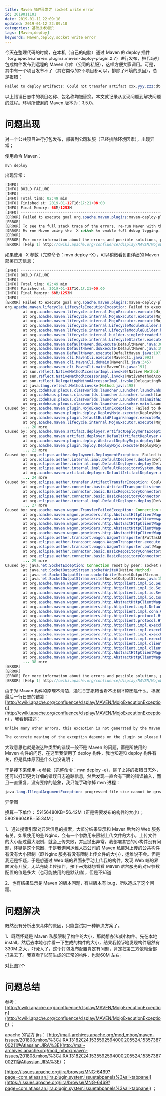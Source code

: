 ```yaml
---
title: Maven 插件异常之 socket write error
id: 2019011101
date: 2019-01-11 22:09:10
updated: 2019-01-12 22:09:10
categories: 基础技术知识
tags: [Maven,deploy]
keywords: Maven,deploy,socket write error
---
```



今天在整理代码的时候，在本机（自己的电脑）通过 Maven 的 deploy 插件（org.apache.maven.plugins:maven-deploy-plugin:2.7）进行发布，把代码打包成构件发布到远程的 Maven 仓库（公司的私服），这样方便大家调用。可是，其中有一个项目发布不了（其它类似的2个项目都可以，排除了环境的原因），总是报错：
````java
Failed to deploy artifacts: Could not transfer artifact xxx.yyy.zzz:dt-x-y-z:jar:0.0.6-20190112.081518-1 from/to snapshots (http://maven.myself.com/nexus/content/repositories/snapshots): Connection reset by peer: socket write error
````
以上错误日志中的项目名称、包名称均被替换。本文就记录从发现问题到解决问题的过程。环境所使用的 Maven 版本为：3.5.0。


<!-- more -->


# 问题出现


对一个公共项目进行打包发布，部署到公司私服（已经排除环境因素），出现异常；

使用命令 Maven：
````bash
mvn deploy
````

出现异常：

````java
[INFO] ------------------------------------------------------------------------
[INFO] BUILD FAILURE
[INFO] ------------------------------------------------------------------------
[INFO] Total time: 02:49 min
[INFO] Finished at: 2019-01-12T16:17:21+08:00
[INFO] Final Memory: 68M/1253M
[INFO] ------------------------------------------------------------------------
[ERROR] Failed to execute goal org.apache.maven.plugins:maven-deploy-plugin:2.7:deploy (default-deploy) on project dt-x-y-z: Failed to deploy artifacts: Could not transfer artifact xxx.yyy.zzz:dt-x-y-z:jar:0.0.6-20190112.081518-1 from/to snapshots (http://maven.myself.com/nexus/content/repositories/snapshots): Connection reset by peer: socket write error -> [Help 1]
[ERROR]
[ERROR] To see the full stack trace of the errors, re-run Maven with the -e switch.
[ERROR] Re-run Maven using the -X switch to enable full debug logging.
[ERROR]
[ERROR] For more information about the errors and possible solutions, please read the following articles:
[ERROR] [Help 1] http://cwiki.apache.org/confluence/display/MAVEN/MojoExecutionException
````

如果使用 -X 参数（完整命令：mvn deploy -X），可以稍微看到更详细的 Maven 部署日志信息：

````java
[INFO] ------------------------------------------------------------------------
[INFO] BUILD FAILURE
[INFO] ------------------------------------------------------------------------
[INFO] Total time: 02:49 min
[INFO] Finished at: 2019-01-12T16:17:21+08:00
[INFO] Final Memory: 68M/1253M
[INFO] ------------------------------------------------------------------------
[ERROR] Failed to execute goal org.apache.maven.plugins:maven-deploy-plugin:2.7:deploy (default-deploy) on project dt-x-y-z: Failed to deploy artifacts: Could not transfer artifact xxx.yyy.zzz:dt-x-y-z:jar:0.0.6-20190112.081518-1 from/to snapshots (http://maven.myself.com/nexus/content/repositories/snapshots): Connection reset by peer: socket write error -> [Help 1]
org.apache.maven.lifecycle.LifecycleExecutionException: Failed to execute goal org.apache.maven.plugins:maven-deploy-plugin:2.7:deploy (default-deploy) on project dt-x-y-z: Failed to deploy artifacts: Could not transfer artifact xxx.yyy.zzz:dt-x-y-z:jar:0.0.6-20190112.081518-1 from/to snapshots (http://maven.myself.com/nexus/content/repositories/snapshots): Connection reset by peer: socket write error
        at org.apache.maven.lifecycle.internal.MojoExecutor.execute(MojoExecutor.java:213)
        at org.apache.maven.lifecycle.internal.MojoExecutor.execute(MojoExecutor.java:154)
        at org.apache.maven.lifecycle.internal.MojoExecutor.execute(MojoExecutor.java:146)
        at org.apache.maven.lifecycle.internal.LifecycleModuleBuilder.buildProject(LifecycleModuleBuilder.java:117)
        at org.apache.maven.lifecycle.internal.LifecycleModuleBuilder.buildProject(LifecycleModuleBuilder.java:81)
        at org.apache.maven.lifecycle.internal.builder.singlethreaded.SingleThreadedBuilder.build(SingleThreadedBuilder.java:51)
        at org.apache.maven.lifecycle.internal.LifecycleStarter.execute(LifecycleStarter.java:128)
        at org.apache.maven.DefaultMaven.doExecute(DefaultMaven.java:309)
        at org.apache.maven.DefaultMaven.doExecute(DefaultMaven.java:194)
        at org.apache.maven.DefaultMaven.execute(DefaultMaven.java:107)
        at org.apache.maven.cli.MavenCli.execute(MavenCli.java:993)
        at org.apache.maven.cli.MavenCli.doMain(MavenCli.java:345)
        at org.apache.maven.cli.MavenCli.main(MavenCli.java:191)
        at sun.reflect.NativeMethodAccessorImpl.invoke0(Native Method)
        at sun.reflect.NativeMethodAccessorImpl.invoke(NativeMethodAccessorImpl.java:62)
        at sun.reflect.DelegatingMethodAccessorImpl.invoke(DelegatingMethodAccessorImpl.java:43)
        at java.lang.reflect.Method.invoke(Method.java:498)
        at org.codehaus.plexus.classworlds.launcher.Launcher.launchEnhanced(Launcher.java:289)
        at org.codehaus.plexus.classworlds.launcher.Launcher.launch(Launcher.java:229)
        at org.codehaus.plexus.classworlds.launcher.Launcher.mainWithExitCode(Launcher.java:415)
        at org.codehaus.plexus.classworlds.launcher.Launcher.main(Launcher.java:356)
Caused by: org.apache.maven.plugin.MojoExecutionException: Failed to deploy artifacts: Could not transfer artifact xxx.yyy.zzz:dt-x-y-z:jar:0.0.6-20190112.081518-1 from/to snapshots (http://maven.myself.com/nexus/content/repositories/snapshots): Connection reset by peer: socket write error
        at org.apache.maven.plugin.deploy.DeployMojo.execute(DeployMojo.java:193)
        at org.apache.maven.plugin.DefaultBuildPluginManager.executeMojo(DefaultBuildPluginManager.java:134)
        at org.apache.maven.lifecycle.internal.MojoExecutor.execute(MojoExecutor.java:208)
        ... 20 more
Caused by: org.apache.maven.artifact.deployer.ArtifactDeploymentException: Failed to deploy artifacts: Could not transfer artifact xxx.yyy.zzz:dt-x-y-z:jar:0.0.6-20190112.081518-1 from/to snapshots (http://maven.myself.com/nexus/content/repositories/snapshots): Connection reset by peer: socket write error
        at org.apache.maven.artifact.deployer.DefaultArtifactDeployer.deploy(DefaultArtifactDeployer.java:143)
        at org.apache.maven.plugin.deploy.AbstractDeployMojo.deploy(AbstractDeployMojo.java:167)
        at org.apache.maven.plugin.deploy.DeployMojo.execute(DeployMojo.java:157)
        ... 22 more
Caused by: org.eclipse.aether.deployment.DeploymentException: Failed to deploy artifacts: Could not transfer artifact xxx.yyy.zzz:dt-x-y-z:jar:0.0.6-20190112.081518-1 from/to snapshots (http://maven.myself.com/nexus/content/repositories/snapshots): Connection reset by peer: socket write error
        at org.eclipse.aether.internal.impl.DefaultDeployer.deploy(DefaultDeployer.java:326)
        at org.eclipse.aether.internal.impl.DefaultDeployer.deploy(DefaultDeployer.java:254)
        at org.eclipse.aether.internal.impl.DefaultRepositorySystem.deploy(DefaultRepositorySystem.java:422)
        at org.apache.maven.artifact.deployer.DefaultArtifactDeployer.deploy(DefaultArtifactDeployer.java:139)
        ... 24 more
Caused by: org.eclipse.aether.transfer.ArtifactTransferException: Could not transfer artifact xxx.yyy.zzz:dt-x-y-z:jar:0.0.6-20190112.081518-1 from/to snapshots (http://maven.myself.com/nexus/content/repositories/snapshots): Connection reset by peer: socket write error
        at org.eclipse.aether.connector.basic.ArtifactTransportListener.transferFailed(ArtifactTransportListener.java:52)
        at org.eclipse.aether.connector.basic.BasicRepositoryConnector$TaskRunner.run(BasicRepositoryConnector.java:364)
        at org.eclipse.aether.connector.basic.BasicRepositoryConnector.put(BasicRepositoryConnector.java:283)
        at org.eclipse.aether.internal.impl.DefaultDeployer.deploy(DefaultDeployer.java:320)
        ... 27 more
Caused by: org.apache.maven.wagon.TransferFailedException: Connection reset by peer: socket write error
        at org.apache.maven.wagon.providers.http.AbstractHttpClientWagon.put(AbstractHttpClientWagon.java:650)
        at org.apache.maven.wagon.providers.http.AbstractHttpClientWagon.put(AbstractHttpClientWagon.java:553)
        at org.apache.maven.wagon.providers.http.AbstractHttpClientWagon.put(AbstractHttpClientWagon.java:535)
        at org.apache.maven.wagon.providers.http.AbstractHttpClientWagon.put(AbstractHttpClientWagon.java:529)
        at org.apache.maven.wagon.providers.http.AbstractHttpClientWagon.put(AbstractHttpClientWagon.java:509)
        at org.eclipse.aether.transport.wagon.WagonTransporter$PutTaskRunner.run(WagonTransporter.java:653)
        at org.eclipse.aether.transport.wagon.WagonTransporter.execute(WagonTransporter.java:436)
        at org.eclipse.aether.transport.wagon.WagonTransporter.put(WagonTransporter.java:419)
        at org.eclipse.aether.connector.basic.BasicRepositoryConnector$PutTaskRunner.runTask(BasicRepositoryConnector.java:519)
        at org.eclipse.aether.connector.basic.BasicRepositoryConnector$TaskRunner.run(BasicRepositoryConnector.java:359)
        ... 29 more
Caused by: java.net.SocketException: Connection reset by peer: socket write error
        at java.net.SocketOutputStream.socketWrite0(Native Method)
        at java.net.SocketOutputStream.socketWrite(SocketOutputStream.java:111)
        at java.net.SocketOutputStream.write(SocketOutputStream.java:155)
        at org.apache.maven.wagon.providers.http.httpclient.impl.io.SessionOutputBufferImpl.streamWrite(SessionOutputBufferImpl.java:126)
        at org.apache.maven.wagon.providers.http.httpclient.impl.io.SessionOutputBufferImpl.flushBuffer(SessionOutputBufferImpl.java:138)
        at org.apache.maven.wagon.providers.http.httpclient.impl.io.SessionOutputBufferImpl.write(SessionOutputBufferImpl.java:169)
        at org.apache.maven.wagon.providers.http.httpclient.impl.io.ContentLengthOutputStream.write(ContentLengthOutputStream.java:115)
        at org.apache.maven.wagon.providers.http.AbstractHttpClientWagon$RequestEntityImplementation.writeTo(AbstractHttpClientWagon.java:209)
        at org.apache.maven.wagon.providers.http.httpclient.impl.DefaultBHttpClientConnection.sendRequestEntity(DefaultBHttpClientConnection.java:158)
        at org.apache.maven.wagon.providers.http.httpclient.impl.conn.CPoolProxy.sendRequestEntity(CPoolProxy.java:162)
        at org.apache.maven.wagon.providers.http.httpclient.protocol.HttpRequestExecutor.doSendRequest(HttpRequestExecutor.java:237)
        at org.apache.maven.wagon.providers.http.httpclient.protocol.HttpRequestExecutor.execute(HttpRequestExecutor.java:122)
        at org.apache.maven.wagon.providers.http.httpclient.impl.execchain.MainClientExec.execute(MainClientExec.java:271)
        at org.apache.maven.wagon.providers.http.httpclient.impl.execchain.ProtocolExec.execute(ProtocolExec.java:184)
        at org.apache.maven.wagon.providers.http.httpclient.impl.execchain.RetryExec.execute(RetryExec.java:88)
        at org.apache.maven.wagon.providers.http.httpclient.impl.execchain.RedirectExec.execute(RedirectExec.java:110)
        at org.apache.maven.wagon.providers.http.httpclient.impl.client.InternalHttpClient.doExecute(InternalHttpClient.java:184)
        at org.apache.maven.wagon.providers.http.httpclient.impl.client.CloseableHttpClient.execute(CloseableHttpClient.java:82)
        at org.apache.maven.wagon.providers.http.AbstractHttpClientWagon.execute(AbstractHttpClientWagon.java:834)
        at org.apache.maven.wagon.providers.http.AbstractHttpClientWagon.put(AbstractHttpClientWagon.java:596)
        ... 38 more
[ERROR]
[ERROR]
[ERROR] For more information about the errors and possible solutions, please read the following articles:
[ERROR] [Help 1] http://cwiki.apache.org/confluence/display/MAVEN/MojoExecutionException
````

由于对 Maven 构件的原理不清楚，通过日志报错也看不出根本原因是什么，根据最后一行日志的链接：[http://cwiki.apache.org/confluence/display/MAVEN/MojoExecutionException](http://cwiki.apache.org/confluence/display/MAVEN/MojoExecutionException) ，我看到描述：
````bash
Unlike many other errors, this exception is not generated by the Maven core itself but by a plugin. As a rule of thumb, plugins use this error to signal a problem in their configuration or the information they retrieved from the POM.

The concrete meaning of the exception depends on the plugin so please have a look at its documentation. The documentation for many common Maven plugins can be reached via our plugin index.
````

大致意思也就是说这种类型的错误一般不是 Maven 的问题，而是所使用的 Maven 构件的问题，在这里我使用了 deploy 构件，我也知道和 deploy 构件有关，但是具体原因是什么也没说明；

于是接下来使用 -e 参数（完整命令：mvn deploy -e），除了上述的报错日志外，还可以打印更为详细的错误日志追踪信息，然后发现一直会有下面的错误输入，而且一直重复，没有要停的迹象，我只能手动停掉 mvn 进程：

````java
java.lang.IllegalArgumentException: progressed file size cannot be greater than size: 59156480 > 58029604
````

异常图

换算一下单位：
59156480KB=56.42M（正是需要发布的构件的大小）；
58029604KB=55.34M；

1、通过搜索引擎对异常信息的搜索，大部分结果显示和 Maven 后台的 Web 服务有关，如果使用的是 Nginx，会有一个参数用来限制上传文件的大小，上传文件的大小超过最大限制，就会上传失败，并且抛出异常。我部署其它的小构件没有问题，怀疑是这个原因，于是我询问运维人员公司的 Maven 私服对上传的公共构件有没有大小限制（即 Nginx 服务有没有限制上传文件的大小），运维说不会。但是我还是怀疑，于是想通过 Web 端的界面来手动上传我的构件，发现 Web 端的界面没有开放，无法完成上传操作，接下来我就想看看 Maven 后台服务的对应参数配置的值是多大（也可能使用的是默认值），但是不知道

2、也有结果显示是 Maven 的版本问题，有些版本有 bug，所以造成了这个问题。


# 问题解决


既然没有分析出来具体的原因，只能尝试每一种解决方案了。

1、既然怀疑是 Maven 私服限制了构件的大小，那就想办法减小构件。先在本地 install，然后去本地仓库看一下生成的构件的大小，结果我惊讶地发现构件居然有330M 之大，吓死人了，这个打包发布配置肯定有问题，肯定把第三方依赖全部打进去了。我查看了以前生成的正常的构件，也就60M 左右。

对比图2个


# 问题总结


参考：[http://cwiki.apache.org/confluence/display/MAVEN/MojoExecutionException](http://cwiki.apache.org/confluence/display/MAVEN/MojoExecutionException) ；

apache 的官方 jira：
[http://mail-archives.apache.org/mod_mbox/maven-issues/201808.mbox/%3CJIRA.13182024.1535592594000.205524.1535738700211@Atlassian.JIRA%3E](http://mail-archives.apache.org/mod_mbox/maven-issues/201808.mbox/%3CJIRA.13182024.1535592594000.205524.1535738700211@Atlassian.JIRA%3E) ；

[https://issues.apache.org/jira/browse/MNG-6469?page=com.atlassian.jira.plugin.system.issuetabpanels%3Aall-tabpanel](https://issues.apache.org/jira/browse/MNG-6469?page=com.atlassian.jira.plugin.system.issuetabpanels%3Aall-tabpanel) ；


